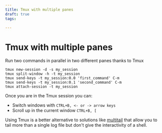 ```yaml
---
title: Tmux with multiple panes
draft: true
tags: 

---
```

# Tmux with multiple panes
Run two commands in parallel in two different panes thanks to Tmux

```
tmux new-session -d -s my_session
tmux split-window -h -t my_session
tmux send-keys -t my_session:0.0 'first_command' C-m
tmux send-keys -t my_session:0.1 'second_command' C-m
tmux attach-session -t my_session
```
Once you are in the Tmux session you can:

- Switch windows with `CTRL+B, <- or -> arrow keys`
- Scroll up in the current window `CTRL+B, [`

Using Tmux is a better alternative to solutions like [multitail](https://www.tecmint.com/view-multiple-files-in-linux/) that allow you to tail more than a single log file but don't give the interactivity of a shell.